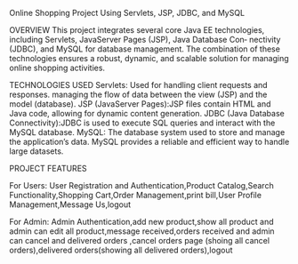 Online Shopping Project Using Servlets, JSP, JDBC, and MySQL

OVERVIEW
This project integrates several core Java EE technologies,
including Servlets, JavaServer Pages (JSP), Java Database Con‐
nectivity (JDBC), and MySQL for database management. The
combination of these technologies ensures a robust, dynamic,
and scalable solution for managing online shopping activities.

TECHNOLOGIES USED
Servlets: Used for handling client requests and responses.
managing the flow of data between the view (JSP) and the
model (database).
JSP (JavaServer Pages):JSP files contain HTML and Java code,
allowing for dynamic content generation.
JDBC (Java Database Connectivity):JDBC is used to execute SQL
queries and interact with the MySQL database.
MySQL: The database system used to store and manage the
application’s data. MySQL provides a reliable and efficient way
to handle large datasets.

PROJECT FEATURES

For Users:
User Registration and Authentication,Product Catalog,Search
Functionality,Shopping Cart,Order Management,print bill,User
Profile Management,Message Us,logout

For Admin:
Admin Authentication,add new product,show all product and
admin can edit all product,message received,orders received
and admin can cancel and delivered orders ,cancel orders
page (shoing all cancel orders),delivered orders(showing all
delivered orders),logout
